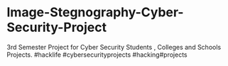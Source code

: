 # Image-Stegnography-Cyber-Security-Project
3rd Semester Project for Cyber Security Students , Colleges and Schools Projects. #hacklife #cybersecurityprojects #hacking#projects
